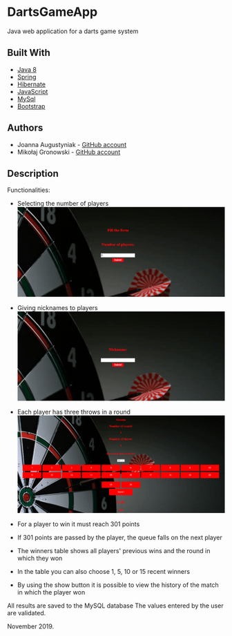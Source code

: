 # DartsGameApp
Java web application for a darts game system

## Built With

* [Java 8](http://www.oracle.com/technetwork/java/javase/downloads/jdk8-downloads-2133151.html)
* [Spring](https://spring.io/)
* [Hibernate](https://hibernate.org/)
* [JavaScript](https://www.javascript.com/)
* [MySql](https://www.mysql.com/)
* [Bootstrap](https://getbootstrap.com/)

## Authors
* Joanna Augustyniak  - [GitHub account](https://github.com/JAugustyniak)
* Mikołaj Gronowski - [GitHub account](https://github.com/MGroniu)

## Description
Functionalities:

* Selecting the number of players
![](numberofplayers.gif)


* Giving nicknames to players
![](enternickname.gif)

* Each player has three throws in a round
![](addpoints.gif)

* For a player to win it must reach 301 points
* If 301 points are passed by the player, the queue falls on the next player
* The winners table shows all players' previous wins and the round in which they won
* In the table you can also choose 1, 5, 10 or 15 recent winners
* By using the show button it is possible to view the history of the match in which the player won

All results are saved to the MySQL database
The values entered by the user are validated.

November 2019.
